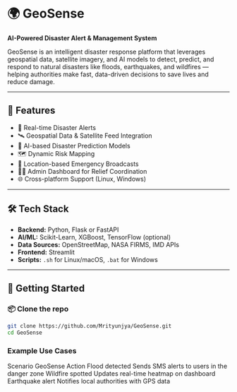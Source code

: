 # 🌍 GeoSense

**AI-Powered Disaster Alert & Management System**

GeoSense is an intelligent disaster response platform that leverages geospatial data, satellite imagery, and AI models to detect, predict, and respond to natural disasters like floods, earthquakes, and wildfires — helping authorities make fast, data-driven decisions to save lives and reduce damage.

---

## 🚀 Features

- 🔔 Real-time Disaster Alerts
- 🛰️ Geospatial Data & Satellite Feed Integration
- 🧠 AI-based Disaster Prediction Models
- 🗺️ Dynamic Risk Mapping
- 📍 Location-based Emergency Broadcasts
- 🧑‍💼 Admin Dashboard for Relief Coordination
- 🌐 Cross-platform Support (Linux, Windows)

---

## 🛠️ Tech Stack

- **Backend:** Python, Flask or FastAPI
- **AI/ML:** Scikit-Learn, XGBoost, TensorFlow (optional)
- **Data Sources:** OpenStreetMap, NASA FIRMS, IMD APIs
- **Frontend:**  Streamlit 
- **Scripts:** `.sh` for Linux/macOS, `.bat` for Windows

---

## 🔧 Getting Started

### 📦 Clone the repo
```bash
git clone https://github.com/Mrityunjya/GeoSense.git
cd GeoSense
```
### Example Use Cases

Scenario	GeoSense Action
Flood detected	Sends SMS alerts to users in the danger zone
Wildfire spotted	Updates real-time heatmap on dashboard
Earthquake alert	Notifies local authorities with GPS data



